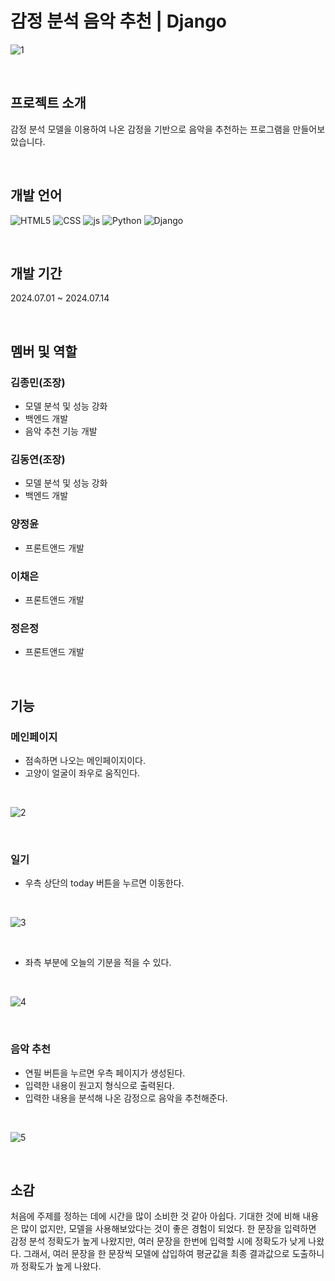 # 감정 분석 음악 추천 | Django

![1](https://github.com/user-attachments/assets/f43bda31-56a4-4e55-acac-6b8a5a1239a0)

<br>

## 프로젝트 소개

감정 분석 모델을 이용하여 나온 감정을 기반으로 음악을 추천하는 프로그램을 만들어보았습니다.

<br>

## 개발 언어

![HTML5](https://img.shields.io/badge/HTML5-E34F26?style=for-the-badge&logo=html5&logoColor=white)
![CSS](https://img.shields.io/badge/CSS-239120?&style=for-the-badge&logo=css3&logoColor=white)
![js](https://img.shields.io/badge/JavaScript-F7DF1E?style=for-the-badge&logo=JavaScript&logoColor=white)
![Python](https://img.shields.io/badge/Python-14354C?style=for-the-badge&logo=python&logoColor=white)
![Django](https://img.shields.io/badge/Django-092E20?style=for-the-badge&logo=django&logoColor=white)

<br>

## 개발 기간

2024.07.01 ~ 2024.07.14

<br>

## 멤버 및 역할

### 김종민(조장)
  - 모델 분석 및 성능 강화
  - 백엔드 개발
  - 음악 추천 기능 개발

### 김동연(조장)
  - 모델 분석 및 성능 강화
  - 백엔드 개발

### 양정윤
  - 프론트앤드 개발

### 이채은
  - 프론트앤드 개발

### 정은정
  - 프론트앤드 개발

<br>

## 기능

### 메인페이지
  - 점속하면 나오는 메인페이지이다.
  - 고양이 얼굴이 좌우로 움직인다.

<br>

![2](https://github.com/user-attachments/assets/cfa36fe8-c53b-4e10-a6d1-26741c2e6db0)

<br>

### 일기
  - 우측 상단의 today 버튼을 누르면 이동한다.

<br>

![3](https://github.com/user-attachments/assets/fede3171-c0ff-42ff-b83e-4aba928f2fe0)

<br>

  - 좌측 부분에 오늘의 기분을 적을 수 있다.

<br>

![4](https://github.com/user-attachments/assets/8c590438-3ace-4d9c-8016-e6a7c0ab468c)

<br>

### 음악 추천
  - 연필 버튼을 누르면 우측 페이지가 생성된다.
  - 입력한 내용이 원고지 형식으로 출력된다.
  - 입력한 내용을 분석해 나온 감정으로 음악을 추천해준다.

<br>

![5](https://github.com/user-attachments/assets/f43bda31-56a4-4e55-acac-6b8a5a1239a0)

<br>

## 소감
처음에 주제를 정하는 데에 시간을 많이 소비한 것 같아 아쉽다. 기대한 것에 비해 내용은 많이 없지만, 모델을 사용해보았다는 것이
좋은 경험이 되었다. 한 문장을 입력하면 감정 분석 정확도가 높게 나왔지만, 여러 문장을 한번에 입력할 시에 정확도가 낮게 나왔다.
그래서, 여러 문장을 한 문장씩 모델에 삽입하여 평균값을 최종 결과값으로 도출하니까 정확도가 높게 나왔다.
